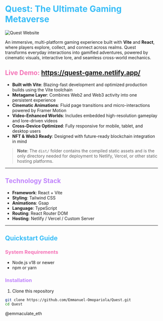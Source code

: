 # <span style="color: #38bdf8">Quest: The Ultimate Gaming Metaverse</span>
![Quest Website](https://res.cloudinary.com/dzasac85m/image/upload/v1753902944/Screenshot_2025-07-30_201459_n9v5py.jpg)

An immersive, multi-platform gaming experience built with **Vite** and **React**, where players explore, collect, and connect across realms. Quest transforms everyday interactions into gamified adventures, powered by cinematic visuals, interactive lore, and seamless cross-world mechanics.

## <span style="color: #f472b6"> Live Demo: https://quest-game.netlify.app/</span>

- **Built with Vite**: Blazing-fast development and optimized production builds using the Vite toolchain
- **Metagame Layer**: Combines Web2 and Web3 activity into one persistent experience
- **Cinematic Animations**: Fluid page transitions and micro-interactions powered by Framer Motion
- **Video-Enhanced Worlds**: Includes embedded high-resolution gameplay and lore-driven videos
- **Cross-Device Optimized**: Fully responsive for mobile, tablet, and desktop users
- **NFT & Web3 Ready**: Designed with future-ready blockchain integration in mind

> **Note**: The `dist/` folder contains the compiled static assets and is the only directory needed for deployment to Netlify, Vercel, or other static hosting platforms.

---

## <span style="color: #c084fc">Technology Stack</span>

- **Framework**: React + Vite
- **Styling**: Tailwind CSS
- **Animations**: Gsap
- **Language**: TypeScript
- **Routing**: React Router DOM
- **Hosting**: Netlify / Vercel / Custom Server

---

## <span style="color: #38bdf8">Quickstart Guide</span>

### <span style="color: #f472b6">System Requirements</span>

- Node.js v18 or newer
- npm or yarn

### <span style="color: #c084fc">Installation</span>

1. Clone this repository
```bash
git clone https://github.com/Emmanuel-Omopariola/Quest.git
cd Quest
````
@emmaculate_eth
